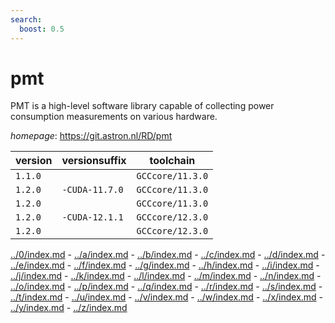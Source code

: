 ```yaml
---
search:
  boost: 0.5
---
```

# pmt

PMT is a high-level software library capable of      collecting power consumption measurements on various hardware.

*homepage*: <https://git.astron.nl/RD/pmt>

version | versionsuffix | toolchain
--------|---------------|----------
``1.1.0`` |  | ``GCCcore/11.3.0``
``1.2.0`` | ``-CUDA-11.7.0`` | ``GCCcore/11.3.0``
``1.2.0`` |  | ``GCCcore/11.3.0``
``1.2.0`` | ``-CUDA-12.1.1`` | ``GCCcore/12.3.0``
``1.2.0`` |  | ``GCCcore/12.3.0``

[../0/index.md](0) - [../a/index.md](a) - [../b/index.md](b) - [../c/index.md](c) - [../d/index.md](d) - [../e/index.md](e) - [../f/index.md](f) - [../g/index.md](g) - [../h/index.md](h) - [../i/index.md](i) - [../j/index.md](j) - [../k/index.md](k) - [../l/index.md](l) - [../m/index.md](m) - [../n/index.md](n) - [../o/index.md](o) - [../p/index.md](p) - [../q/index.md](q) - [../r/index.md](r) - [../s/index.md](s) - [../t/index.md](t) - [../u/index.md](u) - [../v/index.md](v) - [../w/index.md](w) - [../x/index.md](x) - [../y/index.md](y) - [../z/index.md](z)

